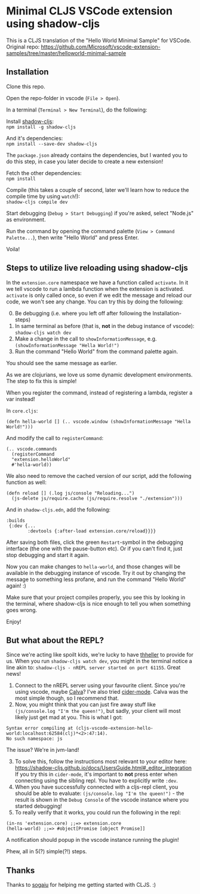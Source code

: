 # Minimal CLJS VSCode extension using shadow-cljs

This is a CLJS translation of the "Hello World Minimal Sample" for VSCode.
Original repo: https://github.com/Microsoft/vscode-extension-samples/tree/master/helloworld-minimal-sample

## Installation
Clone this repo.

Open the repo-folder in vscode (`File > Open`).

In a terminal (`Terminal > New Terminal`), do the following:

Install [shadow-cljs](https://shadow-cljs.github.io/docs/UsersGuide.html#_installation):\
`npm install -g shadow-cljs`

And it's dependencies:\
`npm install --save-dev shadow-cljs`

The `package.json` already contains the dependencies, but I wanted you to do this step, in case you later decide to create a new extension!

Fetch the other dependencies:\
`npm install`

Compile (this takes a couple of second, later we'll learn how to reduce the compile time by using `watch`!):\
`shadow-cljs compile dev`

Start debugging (`Debug > Start Debugging`) if you're asked, select "Node.js" as environment.

Run the command by opening the command palette (`View > Command Palette...`), then write "Hello World" and press Enter.

Voila!

## Steps to utilize live reloading using shadow-cljs

In the `extension.core` namespace we have a function called `activate`. In it we tell vscode to run a lambda function when the extension is activated. `activate` is only called once, so even if we edit the message and reload our code, we won't see any change. You can try this by doing the following:

0. Be debugging (i.e. where you left off after following the Installation-steps)
1. In same terminal as before (that is, **not** in the debug instance of vscode): `shadow-cljs watch dev`
2. Make a change in the call to `showInformationMessage`, e.g. `(showInformationMessage "Hella World!")`
3. Run the command "Hello World" from the command palette again.

You should see the same message as earlier.

As we are clojurians, we love us some dynamic development environments. The step to fix this is simple!

When you register the command, instead of registering a lambda, register a var instead!

In `core.cljs`:

```
(defn hella-world [] (.. vscode.window (showInformationMessage "Hella World!")))
```

And modify the call to `registerCommand`:

```
(.. vscode.commands
  (registerCommand
  "extension.helloWorld"
  #'hella-world))
```

We also need to remove the cached version of our script, add the following function as well:
```
(defn reload [] (.log js/console "Reloading...")
  (js-delete js/require.cache (js/require.resolve "./extension")))
```

And in `shadow-cljs.edn`, add the following:
```
:builds
 {:dev {...
        :devtools {:after-load extension.core/reload}}}}
```

After saving both files, click the green `Restart`-symbol in the debugging interface (the one with the pause-button etc). Or if you can't find it, just stop debugging and start it again.

Now you can make changes to `hella-world`, and those changes will be available in the debugging instance of vscode. Try it out by changing the message to something less profane, and run the command "Hello World" again! :)

Make sure that your project compiles properly, you see this by looking in the terminal, where shadow-cljs is nice enough to tell you when something goes wrong.

Enjoy!

## But what about the REPL?

Since we're acting like spoilt kids, we're lucky to have [thheller](https://github.com/thheller) to provide for us. When you run `shadow-cljs watch dev`, you might in the terminal notice a line akin to: `shadow-cljs - nREPL server started on port 61155`. Great news!

1. Connect to the nREPL server using your favourite client. Since you're using vscode, maybe [Calva](https://marketplace.visualstudio.com/itemdetails?itemName=cospaia.clojure4vscode)? I've also tried [cider-mode](https://cider.readthedocs.io/en/latest/). Calva was the most simple though, so I recommend that.
2. Now, you might think that you can just fire away stuff like `(js/console.log "I'm the queen!")`, but sadly, your client will most likely just get mad at you. This is what I got:
```
Syntax error compiling at (cljs-vscode-extension-hello-world:localhost:62584(clj)*<2>:47:14).
No such namespace: js
```
  The issue? We're in jvm-land!

3. To solve this, follow the instructions most relevant to your editor here: https://shadow-cljs.github.io/docs/UsersGuide.html#_editor_integration \
If you try this in `cider-mode`, it's important to **not** press enter when connecting using the sibling repl. You have to explicitly write `:dev`.
4. When you have successfully connected with a cljs-repl client, you should be able to evaluate: `(js/console.log "I'm the queen!")` - the result is shown in the `Debug Console` of the vscode instance where you started debugging!
5. To really verify that it works, you could run the following in the repl:
```
(in-ns 'extension.core) ;;=> extension.core
(hella-world) ;;=> #object[Promise [object Promise]]
```
A notification should popup in the vscode instance running the plugin!

Phew, all in 5(?) simple(?!) steps.

## Thanks

Thanks to [sogaiu](https://github.com/sogaiu) for helping me getting started with CLJS. :)

